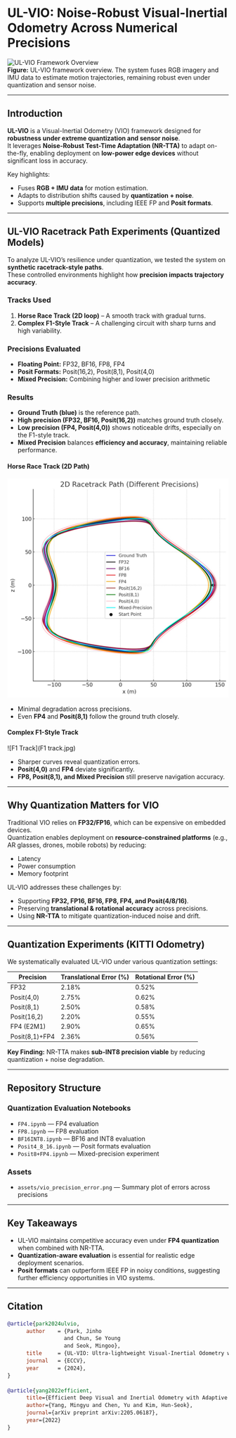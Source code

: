 # UL-VIO: Noise-Robust Visual-Inertial Odometry Across Numerical Precisions

![UL-VIO Framework Overview](Image1.png)  
**Figure:** UL-VIO framework overview. The system fuses RGB imagery and IMU data to estimate motion trajectories, remaining robust even under quantization and sensor noise.

---

## Introduction  

**UL-VIO** is a Visual-Inertial Odometry (VIO) framework designed for **robustness under extreme quantization and sensor noise**.  
It leverages **Noise-Robust Test-Time Adaptation (NR-TTA)** to adapt on-the-fly, enabling deployment on **low-power edge devices** without significant loss in accuracy.  

Key highlights:  
- Fuses **RGB + IMU data** for motion estimation.  
- Adapts to distribution shifts caused by **quantization + noise**.  
- Supports **multiple precisions**, including IEEE FP and **Posit formats**.  

---

## UL-VIO Racetrack Path Experiments (Quantized Models)  

To analyze UL-VIO’s resilience under quantization, we tested the system on **synthetic racetrack-style paths**.  
These controlled environments highlight how **precision impacts trajectory accuracy**.  

### Tracks Used  

1. **Horse Race Track (2D loop)** – A smooth track with gradual turns.  
2. **Complex F1-Style Track** – A challenging circuit with sharp turns and high variability.  

### Precisions Evaluated  

- **Floating Point:** FP32, BF16, FP8, FP4  
- **Posit Formats:** Posit(16,2), Posit(8,1), Posit(4,0)  
- **Mixed Precision:** Combining higher and lower precision arithmetic  

### Results  

- **Ground Truth (blue)** is the reference path.  
- **High precision (FP32, BF16, Posit(16,2))** matches ground truth closely.  
- **Low precision (FP4, Posit(4,0))** shows noticeable drifts, especially on the F1-style track.  
- **Mixed Precision** balances **efficiency and accuracy**, maintaining reliable performance.  

#### Horse Race Track (2D Path)  

![Horse Race Track](Horseracetrack.jpg)  

- Minimal degradation across precisions.  
- Even **FP4** and **Posit(8,1)** follow the ground truth closely.  

#### Complex F1-Style Track  

![F1 Track](F1 track.jpg)  

- Sharper curves reveal quantization errors.  
- **Posit(4,0)** and **FP4** deviate significantly.  
- **FP8, Posit(8,1), and Mixed Precision** still preserve navigation accuracy.  

---

## Why Quantization Matters for VIO  

Traditional VIO relies on **FP32/FP16**, which can be expensive on embedded devices.  
Quantization enables deployment on **resource-constrained platforms** (e.g., AR glasses, drones, mobile robots) by reducing:  

- Latency  
- Power consumption  
- Memory footprint  

UL-VIO addresses these challenges by:  
- Supporting **FP32, FP16, BF16, FP8, FP4, and Posit(4/8/16)**.  
- Preserving **translational & rotational accuracy** across precisions.  
- Using **NR-TTA** to mitigate quantization-induced noise and drift.  

---

## Quantization Experiments (KITTI Odometry)  

We systematically evaluated UL-VIO under various quantization settings:  

| Precision      | Translational Error (%) | Rotational Error (%) |
|----------------|--------------------------|-----------------------|
| FP32           | 2.18%                   | 0.52%                 |
| Posit(4,0)     | 2.75%                   | 0.62%                 | 
| Posit(8,1)     | 2.50%                   | 0.58%                 | 
| Posit(16,2)    | 2.20%                   | 0.55%                 | 
| FP4 (E2M1)     | 2.90%                   | 0.65%                 | 
| Posit(8,1)+FP4 | 2.36%                   | 0.56%                 |  

**Key Finding:** NR-TTA makes **sub-INT8 precision viable** by reducing quantization + noise degradation.  

---

## Repository Structure  

### Quantization Evaluation Notebooks  
- `FP4.ipynb` — FP4 evaluation  
- `FP8.ipynb` — FP8 evaluation  
- `BF16INT8.ipynb` — BF16 and INT8 evaluation  
- `Posit4_8_16.ipynb` — Posit formats evaluation  
- `Posit8+FP4.ipynb` — Mixed-precision experiment  

### Assets  
- `assets/vio_precision_error.png` — Summary plot of errors across precisions  

---

## Key Takeaways  

- UL-VIO maintains competitive accuracy even under **FP4 quantization** when combined with NR-TTA.  
- **Quantization-aware evaluation** is essential for realistic edge deployment scenarios.  
- **Posit formats** can outperform IEEE FP in noisy conditions, suggesting further efficiency opportunities in VIO systems.  

---

## Citation  

```bibtex
@article{park2024ulvio,
      author    = {Park, Jinho 
                  and Chun, Se Young 
                  and Seok, Mingoo},
      title     = {UL-VIO: Ultra-lightweight Visual-Inertial Odometry with Noise Robust Test-time Adaptation},
      journal   = {ECCV},
      year      = {2024},
}

@article{yang2022efficient,
      title={Efficient Deep Visual and Inertial Odometry with Adaptive Visual Modality Selection},
      author={Yang, Mingyu and Chen, Yu and Kim, Hun-Seok},
      journal={arXiv preprint arXiv:2205.06187},
      year={2022}
}
